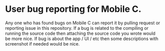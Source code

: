 # User bug reporting for Mobile C.

Any one who has found bugs on Mobile C can report it by pulling request or reporting issue in this repository.
If a bug is related to the compiling or running the source code then attaching the source code you wrote would be more nice.
If bug is about the app / UI / etc then some descriptions with screenshot if needed would be nice.
